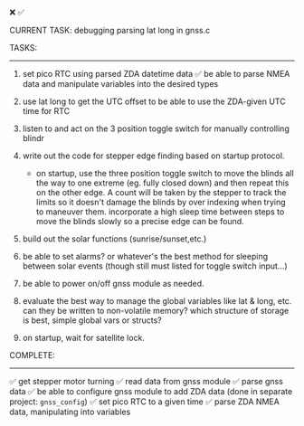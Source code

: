 ❌
✅


CURRENT TASK: debugging parsing lat long in gnss.c

TASKS:
______________________________________________________________________________
1. set pico RTC using parsed ZDA datetime data
    ✅ be able to parse NMEA data and manipulate variables into the desired types
1. use lat long to get the UTC offset to be able to use the ZDA-given UTC time for RTC

1. listen to and act on the 3 position toggle switch for manually controlling blindr
1. write out the code for stepper edge finding based on startup protocol.
    - on startup, use the three position toggle switch to move the blinds all the way to one extreme (eg. fully closed down) and then repeat this on the other edge. A count will be taken by the stepper to track the limits so it doesn't damage the blinds by over indexing when trying to maneuver them. incorporate a high sleep time between steps to move the blinds slowly so a precise edge can be found.
1. build out the solar functions (sunrise/sunset,etc.)
1. be able to set alarms? or whatever's the best method for sleeping between solar events (though still must listed for toggle switch input...)
1. be able to power on/off gnss module as needed.
1. evaluate the best way to manage the global variables like lat & long, etc. can they be written to non-volatile memory? which structure of storage is best, simple global vars or structs?
1. on startup, wait for satellite lock.


COMPLETE:
______________________________________________________________________________
✅ get stepper motor turning
✅ read data from gnss module
✅ parse gnss data
✅ be able to configure gnss module to add ZDA data (done in separate project: `gnss_config`)
✅ set pico RTC to a given time
✅ parse ZDA NMEA data, manipulating into variables